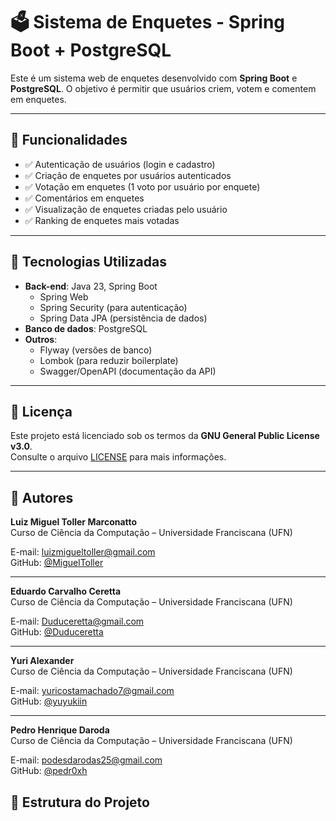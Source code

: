 # 🗳️ Sistema de Enquetes - Spring Boot + PostgreSQL

Este é um sistema web de enquetes desenvolvido com **Spring Boot** e **PostgreSQL**. O objetivo é permitir que usuários criem, votem e comentem em enquetes.

---

## 🚀 Funcionalidades

- ✅ Autenticação de usuários (login e cadastro)
- ✅ Criação de enquetes por usuários autenticados
- ✅ Votação em enquetes (1 voto por usuário por enquete)
- ✅ Comentários em enquetes
- ✅ Visualização de enquetes criadas pelo usuário
- ✅ Ranking de enquetes mais votadas

---

## 🧱 Tecnologias Utilizadas

- **Back-end**: Java 23, Spring Boot
  - Spring Web
  - Spring Security (para autenticação)
  - Spring Data JPA (persistência de dados)
- **Banco de dados**: PostgreSQL
- **Outros**:
  - Flyway (versões de banco)
  - Lombok (para reduzir boilerplate)
  - Swagger/OpenAPI (documentação da API)

---

## 📝 Licença

Este projeto está licenciado sob os termos da **GNU General Public License v3.0**.  
Consulte o arquivo [LICENSE](LICENSE) para mais informações.

---

## 👤 Autores

**Luiz Miguel Toller Marconatto**  
Curso de Ciência da Computação – Universidade Franciscana (UFN)  

E-mail: luizmigueltoller@gmail.com  
GitHub: [@MiguelToller](https://github.com/MiguelToller)

---

**Eduardo Carvalho Ceretta**  
Curso de Ciência da Computação – Universidade Franciscana (UFN)  

E-mail: Duduceretta@gmail.com  
GitHub: [@Duduceretta](https://github.com/Duduceretta)

---

**Yuri Alexander**  
Curso de Ciência da Computação – Universidade Franciscana (UFN)  

E-mail: yuricostamachado7@gmail.com  
GitHub: [@yuyukiin](https://github.com/yuyukiin)

---

**Pedro Henrique Daroda**  
Curso de Ciência da Computação – Universidade Franciscana (UFN)  

E-mail: podesdarodas25@gmail.com  
GitHub: [@pedr0xh](https://github.com/pedr0xh)


## 📂 Estrutura do Projeto
